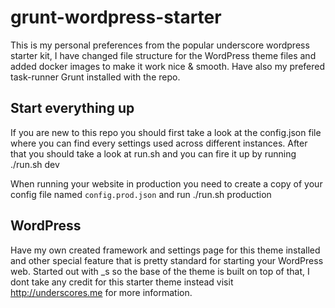 # grunt-wordpress-starter
This is my personal preferences from the popular underscore wordpress starter kit, I have changed file structure for the WordPress theme files and added docker images to make it work nice & smooth. Have also my prefered task-runner Grunt installed with the repo.

## Start everything up
If you are new to this repo you should first take a look at the config.json file where you can find every settings used across different instances.
After that you should take a look at run.sh and you can fire it up by running ./run.sh dev

When running your website in production you need to create a copy of your config file named `config.prod.json` and run ./run.sh production

## WordPress
Have my own created framework and settings page for this theme installed and other special feature that is pretty standard for starting your WordPress web. Started out with _s so the base of the theme is built on top of that, I dont take any credit for this starter theme instead visit http://underscores.me for more information.
